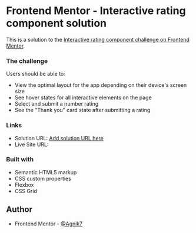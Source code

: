 # Frontend Mentor - Interactive rating component solution

This is a solution to the [Interactive rating component challenge on Frontend Mentor](https://www.frontendmentor.io/challenges/interactive-rating-component-koxpeBUmI). 


### The challenge

Users should be able to:

- View the optimal layout for the app depending on their device's screen size
- See hover states for all interactive elements on the page
- Select and submit a number rating
- See the "Thank you" card state after submitting a rating


### Links

- Solution URL: [Add solution URL here](https://your-solution-url.com)
- Live Site URL: [](https://agnik7.github.io/interactive-rating-component-frontendmentor/)

### Built with

- Semantic HTML5 markup
- CSS custom properties
- Flexbox
- CSS Grid


## Author
- Frontend Mentor - [@Agnik7](https://www.frontendmentor.io/profile/Agnik7)

